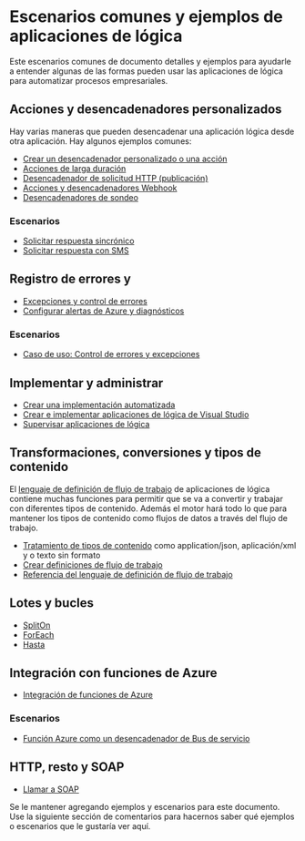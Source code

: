 <properties
   pageTitle="Aplicaciones de lógica ejemplos y escenarios | Microsoft Azure"
   description="Vea ejemplos de aplicaciones comunes de lógica y aprenda a implementar escenarios comunes"
   services="logic-apps"
   documentationCenter=".net,nodejs,java"
   authors="jeffhollan"
   manager="erikre"
   editor=""/>

<tags
   ms.service="logic-apps"
   ms.devlang="multiple"
   ms.topic="article"
   ms.tgt_pltfrm="na"
   ms.workload="integration"
   ms.date="10/18/2016"
   ms.author="jehollan"/>

# <a name="logic-apps-examples-and-common-scenarios"></a>Escenarios comunes y ejemplos de aplicaciones de lógica

Este escenarios comunes de documento detalles y ejemplos para ayudarle a entender algunas de las formas pueden usar las aplicaciones de lógica para automatizar procesos empresariales. 

## <a name="custom-triggers-and-actions"></a>Acciones y desencadenadores personalizados

Hay varias maneras que pueden desencadenar una aplicación lógica desde otra aplicación. Hay algunos ejemplos comunes:

- [Crear un desencadenador personalizado o una acción](app-service-logic-create-api-app.md)
- [Acciones de larga duración](app-service-logic-create-api-app.md)
- [Desencadenador de solicitud HTTP (publicación)](app-service-logic-http-endpoint.md)
- [Acciones y desencadenadores Webhook](app-service-logic-create-api-app.md)
- [Desencadenadores de sondeo](app-service-logic-create-api-app.md)

### <a name="scenarios"></a>Escenarios

- [Solicitar respuesta sincrónico](app-service-logic-http-endpoint.md)
- [Solicitar respuesta con SMS](https://channel9.msdn.com/Blogs/Windows-Azure/Azure-Logic-Apps-Walkthrough-Webhook-Functions-and-an-SMS-Bot)

## <a name="error-handling-and-logging"></a>Registro de errores y

- [Excepciones y control de errores](app-service-logic-exception-handling.md)
- [Configurar alertas de Azure y diagnósticos](app-service-logic-monitor-your-logic-apps.md)

### <a name="scenarios"></a>Escenarios

- [Caso de uso: Control de errores y excepciones](app-service-logic-scenario-error-and-exception-handling.md)

## <a name="deploying-and-managing"></a>Implementar y administrar

- [Crear una implementación automatizada](app-service-logic-create-deploy-template.md)
- [Crear e implementar aplicaciones de lógica de Visual Studio](app-service-logic-deploy-from-vs.md)
- [Supervisar aplicaciones de lógica](app-service-logic-monitor-your-logic-apps.md)

## <a name="content-types-conversions-and-transformations"></a>Transformaciones, conversiones y tipos de contenido

El [lenguaje de definición de flujo de trabajo](http://aka.ms/logicappsdocs) de aplicaciones de lógica contiene muchas funciones para permitir que se va a convertir y trabajar con diferentes tipos de contenido.  Además el motor hará todo lo que para mantener los tipos de contenido como flujos de datos a través del flujo de trabajo.

- [Tratamiento de tipos de contenido](app-service-logic-content-type.md) como application/json, aplicación/xml y o texto sin formato
- [Crear definiciones de flujo de trabajo](app-service-logic-author-definitions.md)
- [Referencia del lenguaje de definición de flujo de trabajo](http://aka.ms/logicappsdocs)

## <a name="batches-and-looping"></a>Lotes y bucles

- [SplitOn](app-service-logic-loops-and-scopes.md)
- [ForEach](app-service-logic-loops-and-scopes.md)
- [Hasta](app-service-logic-loops-and-scopes.md)

## <a name="integrating-with-azure-functions"></a>Integración con funciones de Azure

- [Integración de funciones de Azure](app-service-logic-azure-functions.md)

### <a name="scenarios"></a>Escenarios

- [Función Azure como un desencadenador de Bus de servicio](app-service-logic-scenario-function-sb-trigger.md)

## <a name="http-rest-and-soap"></a>HTTP, resto y SOAP

 - [Llamar a SOAP](https://blogs.msdn.microsoft.com/logicapps/2016/04/07/using-soap-services-with-logic-apps/)


Se le mantener agregando ejemplos y escenarios para este documento. Use la siguiente sección de comentarios para hacernos saber qué ejemplos o escenarios que le gustaría ver aquí.